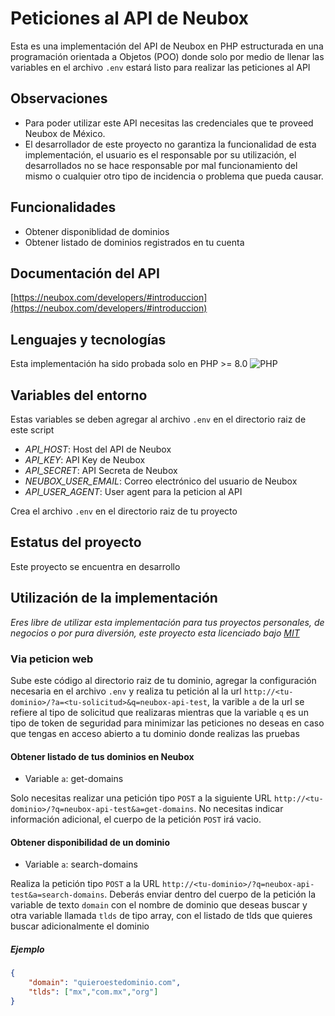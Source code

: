 # Peticiones al API de Neubox

Esta es una implementación del API de Neubox en PHP estructurada en una programación orientada a Objetos (POO) donde solo por medio de llenar las variables en el archivo `.env` estará listo para realizar las peticiones al API

## Observaciones

- Para poder utilizar este API necesitas las credenciales que te proveed Neubox de México.
- El desarrollador de este proyecto no garantiza la funcionalidad de esta implementación, el usuario es el responsable por su utilización, el desarrollados no se hace responsable por mal funcionamiento del mismo o cualquier otro tipo de incidencia o problema que pueda causar.

## Funcionalidades

- Obtener disponiblidad de dominios
- Obtener listado de dominios registrados en tu cuenta

## Documentación del API

[https://neubox.com/developers/#introduccion](https://neubox.com/developers/#introduccion)

## Lenguajes y tecnologías

Esta implementación ha sido probada solo en PHP >= 8.0 ![PHP](https://img.shields.io/badge/php-%23777BB4.svg?style=for-the-badge&logo=php&logoColor=white)


## Variables del entorno

Estas variables se deben agregar al archivo `.env` en el directorio raiz de este script

- *API_HOST*: Host del API de Neubox
- *API_KEY*: API Key de Neubox
- *API_SECRET*: API Secreta de Neubox
- *NEUBOX_USER_EMAIL*: Correo electrónico del usuario de Neubox
- *API_USER_AGENT*: User agent para la peticion al API

Crea el archivo `.env` en el directorio raiz de tu proyecto

## Estatus del proyecto

Este proyecto se encuentra en desarrollo

## Utilización de la implementación

*Eres libre de utilizar esta implementación para tus proyectos personales, de negocios o por pura diversión, este proyecto esta licenciado bajo [MIT](https://mit-license.org/)*

### Via peticion web

Sube este código al directorio raiz de tu dominio, agregar la configuración necesaria en el archivo `.env` y realiza tu petición al la url `http://<tu-dominio>/?a=<tu-solicitud>&q=neubox-api-test`, la varible `a` de la url se refiere al tipo de solicitud que realizaras mientras que la variable `q` es un tipo de token de seguridad para minimizar las peticiones no deseas en caso que tengas en acceso abierto a tu dominio donde realizas las pruebas 

#### Obtener listado de tus dominios en Neubox

- Variable `a`: get-domains

Solo necesitas realizar una petición tipo `POST` a la siguiente URL `http://<tu-dominio>/?q=neubox-api-test&a=get-domains`. No necesitas indicar información adicional, el cuerpo de la petición `POST` irá vacio.

#### Obtener disponibilidad de un dominio

- Variable `a`: search-domains

Realiza la petición tipo `POST` a la URL `http://<tu-dominio>/?q=neubox-api-test&a=search-domains`. Deberás enviar dentro del cuerpo de la petición la variable de texto `domain` con el nombre de dominio que deseas buscar y otra variable llamada `tlds` de tipo array, con el listado de tlds que quieres buscar adicionalmente el dominio

##### Ejemplo

```json
{
	"domain": "quieroestedominio.com",
	"tlds": ["mx","com.mx","org"]
}
``` 
